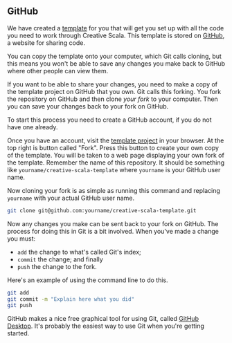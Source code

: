 ## GitHub

We have created a [template] for you that will get you set up with all the code you need to work through Creative Scala.
This template is stored on [GitHub][github], a website for sharing code.

You can copy the template onto your computer, which Git calls cloning, but this means you won't be able to save any changes you make back to GitHub where other people can view them.

If you want to be able to share your changes, you need to make a copy of the template project on GitHub that you own.
Git calls this forking.
You fork the repository on GitHub and then clone *your fork* to your computer.
Then you can save your changes back to your fork on GitHub.

To start this process you need to create a GitHub account, if you do not have one already.

Once you have an account, visit the [template project](https://github.com/creativescala/creative-scala-template) in your browser.
At the top right is button called "Fork".
Press this button to create your own copy of the template.
You will be taken to a web page displaying your own fork of the template.
Remember the name of this repository. It should be something like `yourname/creative-scala-template` where `yourname` is your GitHub user name.

Now cloning your fork is as simple as running this command and replacing `yourname` with your actual GitHub user name.

```bash
git clone git@github.com:yourname/creative-scala-template.git
```

Now any changes you make can be sent back to your fork on GitHub.
The process for doing this in Git is a bit involved.
When you've made a change you must:

  - `add` the change to what's called Git's index;
  - `commit` the change; and finally
  - `push` the change to the fork.

Here's an example of using the command line to do this.

```bash
git add
git commit -m "Explain here what you did"
git push
```

GitHub makes a nice free graphical tool for using Git, called [GitHub Desktop](https://desktop.github.com/).
It's probably the easiest way to use Git when you're getting started.

[github]: https://github.com/
[template]: https://github.com/underscoreio/creative-scala-template
